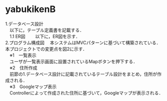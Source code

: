 yabukikenB
==========
1.データベース設計  
　以下に，テーブル定義書を記載する．  
　1.1 ER図
　　以下に，ER図を示す．  
2.プログラム構成図
　本システムはMVCパターンに基づいて構築されている．本プロジェクトでの変更点を図2に示す．  
　※1　一覧表示   
　ユーザが一覧表示画面に設置されているMapボタンを押下する．  
　※2　住所作成  
　前節の1.データベース設計に記載されているテーブル設計をまとめ，住所が作成される．  
　※3　Googleマップ表示  
　Controllerによって作成された住所に基づいて，Googleマップが表示される．  

